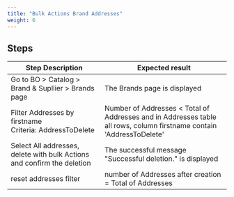 ```yaml
---
title: "Bulk Actions Brand Addresses"
weight: 6
---
```

## Steps
| Step Description | Expected result |
| ----- | ----- |
| Go to BO > Catalog > Brand & Supllier > Brands page | The Brands page is displayed |
| Filter Addresses by firstname <br>Criteria: AddressToDelete | Number of Addresses < Total of Addresses and in Addresses table all rows, column firstname contain 'AddressToDelete' |
| Select All addresses, delete with bulk Actions and confirm the deletion | The successful message "Successful deletion." is displayed |
| reset addresses filter | number of Addresses after creation = Total of Addresses |
